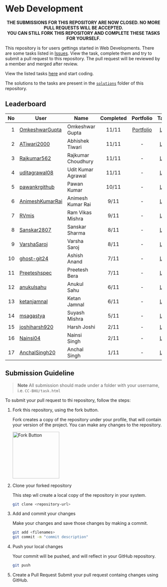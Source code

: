 # Web Development

<p align="center"><b>THE SUBMISSIONS FOR THIS REPOSITORY ARE NOW CLOSED. NO MORE PULL REQUESTS WILL BE ACCEPTED.<br>
YOU CAN STILL FORK THIS REPOSITORY AND COMPLETE THESE TASKS FOR YOURSELF.</b></p>

This repository is for users gettings started in Web Developments. There are
some tasks listed in [Issues](https://github.com/CC-BHU/web-development/issues?q=is%3Aissue+is%3Aopen+sort%3Acreated-asc).
View the task, complete them and try to submit a pull request to this repository.
The pull request will be reviewed by a member and merged after review.

View the listed tasks [here](https://github.com/CC-BHU/web-development/issues?q=is%3Aissue+is%3Aopen+sort%3Acreated-asc)
and start coding.

The solutions to the tasks are present in the [`solutions`](solutions) folder of this repository.

## Leaderboard

| No | User | Name | Completed | Portfolio | Tasks |
| -: | ---- | ---- | :-------: | :-------: | :---: |
| 1 | [OmkeshwarGupta](https://github.com/OmkeshwarGupta) | Omkeshwar Gupta | 11/11 | [Portfolio](https://omkeshwargupta.github.io/) | [Link](OmkeshwarGupta) |
| 2 | [ATiwari2000](https://github.com/ATiwari2000) | Abhishek Tiwari | 11/11 | - | [Link](ATiwari2000) |
| 3 | [Rajkumar562](https://github.com/Rajkumar562) | Rajkumar Choudhury | 11/11 | - | [Link](Rajkumar562) |
| 4 | [uditagrawal08](https://github.com/uditagrawal08) | Udit Kumar Agrawal | 11/11 | - | [Link](uditagrawal08) |
| 5 | [pawankrgithub](https://github.com/pawankrgithub) | Pawan Kumar | 10/11 | - | [Link](pawankrgithub) |
| 6 | [AnimeshKumarRai](https://github.com/AnimeshKumarRai) | Animesh Kumar Rai | 9/11 | - | [Link](AnimeshKumarRai) |
| 7 | [RVmis](https://github.com/RVmis) | Ram Vikas Mishra | 9/11 | - | [Link](RVmis) |
| 8 | [Sanskar2807](https://github.com/Sanskar2807) | Sanskar Sharma | 8/11 | - | [Link](Sanskar2807) |
| 9 | [VarshaSaroj](https://github.com/VarshaSaroj) | Varsha Saroj | 8/11 | - | [Link](VarshaSaroj) |
| 10 | [ghost-git24](https://github.com/ghost-git24) | Ashish Anand | 7/11 | - | [Link](ghost-git24) |
| 11 | [Preeteshspec](https://github.com/Preeteshspec) | Preetesh Bera | 7/11 | - | [Link](Preeteshspec) |
| 12 | [anukulsahu](https://github.com/anukulsahu) | Anukul Sahu | 6/11 | - | [Link](Anukulsahu) |
| 13 | [ketanjamnal](https://github.com/ketanjamnal) | Ketan Jamnal | 6/11 | - | [Link](ketanjamnal) |
| 14 | [msagastya](https://github.com/msagastya) | Suyash Mishra | 5/11 | - | [Link](msagastya) |
| 15 | [joshiharsh920](https://github.com/joshiharsh920) | Harsh Joshi | 2/11 | - | [Link](Joshiharsh920) |
| 16 | [Nainsi04](https://github.com/Nainsi04) | Nainsi Singh | 2/11 | - | [Link](Nainsi04) |
| 17 | [AnchalSingh20](https://github.com/AnchalSingh20) | Anchal Singh | 1/11 | - | [Link](AnchalSingh20) |

## Submission Guideline

> **Note**
> All submission should made under a folder with your username, i.e. `CC-BHU/task.html` 

To submit your pull request to thi repository, follow the steps:

1. Fork this repository, using the fork button.
   
   Fork creates a copy of the repository under your profile, that will contain
   your version of the project. You can make any changes to the repository.

   <img src="https://github.com/CC-BHU/github-demo/raw/main/assets/fork.png" alt="Fork Button" style="width: 150px;"/>

2. Clone your forked repository
   
   This step wll create a local copy of the repository in your system.
   
   ```bash
   git clone <repository-url>
   ```

3. Add and commit your changes
   
   Make your changes and save those changes by making a commit.

   ```bash
   git add <filenames>
   git commit -m "commit description"
   ```

4. Push your local changes
   
   Your commit will be pushed, and will reflect in your GitHub repository.

   ```bash
   git push
   ```

5. Create a Pull Request
   Submit your pull request containg changes using GitHub.
